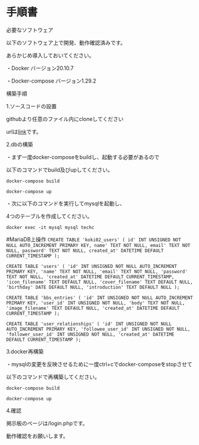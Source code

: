 # 手順書

必要なソフトウェア

以下のソフトウェア上で開発、動作確認済みです。

あらかじめ導入しておいてください。

・Docker バージョン20.10.7

・Docker-compose バージョン1.29.2


構築手順

1.ソースコードの設置

githubより任意のファイル内にcloneしてください

urlは[link](git@github.com:ku6non/sat1_2.git)です。


2.dbの構築

・まず一度docker-composeをbuildし、起動する必要があるので

以下のコマンドでbuild及びupしてください。

`docker-compose build`

`docker-compose up`


・次に以下のコマンドを実行してmysqlを起動し、

4つのテーブルを作成してください。

`docker exec -it mysql mysql techc`

#MariaDB上操作
`CREATE TABLE 'koki02_users' (
                id' INT UNSIGNED NOT NULL AUTO_INCREMENT PRIMARY KEY,
		name' TEXT NOT NULL,
		email' TEXT NOT NULL,
    	 	password' TEXT NOT NULL,
    		created_at' DATETIME DEFAULT CURRENT_TIMESTAMP
		);`
		
		
`CREATE TABLE 'users' (
    		'id' INT UNSIGNED NOT NULL AUTO_INCREMENT PRIMARY KEY,
   		'name' TEXT NOT NULL,
    		'email' TEXT NOT NULL,
    		'password' TEXT NOT NULL,
    		'created_at' DATETIME DEFAULT CURRENT_TIMESTAMP,
    		'icon_filename' TEXT DEFAULT NULL,
    		'cover_filename' TEXT DEFAULT NULL,
    		'birthday' DATE DEFAULT NULL,
    		'introduction' TEXT DEFAULT NULL
		);`
		
		
`CREATE TABLE 'bbs_entries' (
    		'id' INT UNSIGNED NOT NULL AUTO_INCREMENT PRIMARY KEY,
    		'user_id' INT UNSIGNED NOT NULL,
    		'body' TEXT NOT NULL,
    		'image_filename' TEXT DEFAULT NULL,
    		'created_at' DATETIME DEFAULT CURRENT_TIMESTAMP
		);`
		
		
`CREATE TABLE 'user_relationships' (
    		'id' INT UNSIGNED NOT NULL AUTO_INCREMENT PRIMARY KEY,
    		'followee_user_id' INT UNSIGNED NOT NULL,
    		'follower_user_id' INT UNSIGNED NOT NULL,
    		'created_at' DATETIME DEFAULT CURRENT_TIMESTAMP
		);`
		

3.docker再構築

・mysqlの変更を反映させるために一度ctrl+cでdocker-composeをstopさせて

以下のコマンドで再構築してください。

`docker-compose build`

`docker-compose up`



4.確認

掲示板のページは/login.phpです。

動作確認をお願いします。

